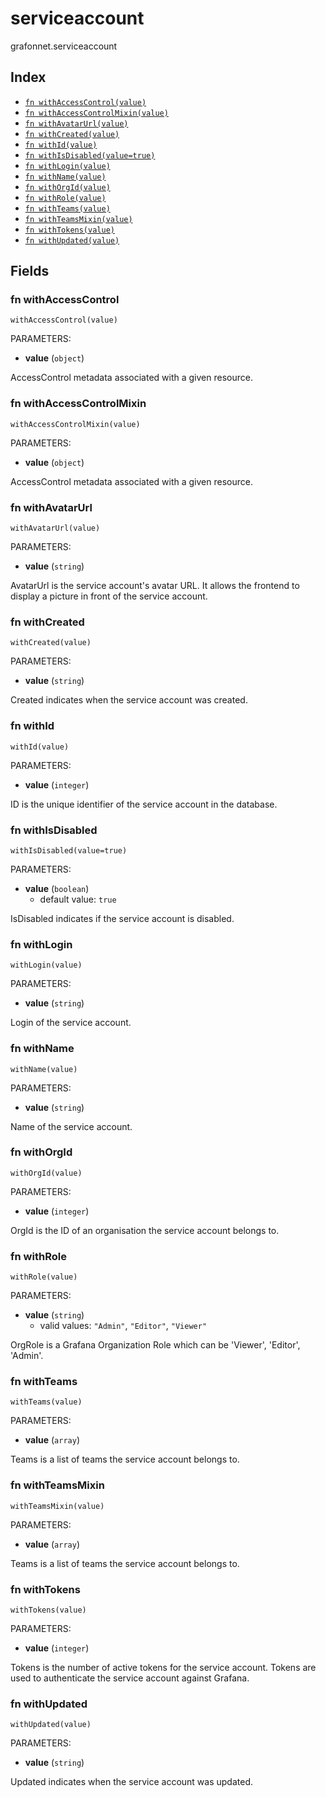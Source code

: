 # serviceaccount

grafonnet.serviceaccount

## Index

* [`fn withAccessControl(value)`](#fn-withaccesscontrol)
* [`fn withAccessControlMixin(value)`](#fn-withaccesscontrolmixin)
* [`fn withAvatarUrl(value)`](#fn-withavatarurl)
* [`fn withCreated(value)`](#fn-withcreated)
* [`fn withId(value)`](#fn-withid)
* [`fn withIsDisabled(value=true)`](#fn-withisdisabled)
* [`fn withLogin(value)`](#fn-withlogin)
* [`fn withName(value)`](#fn-withname)
* [`fn withOrgId(value)`](#fn-withorgid)
* [`fn withRole(value)`](#fn-withrole)
* [`fn withTeams(value)`](#fn-withteams)
* [`fn withTeamsMixin(value)`](#fn-withteamsmixin)
* [`fn withTokens(value)`](#fn-withtokens)
* [`fn withUpdated(value)`](#fn-withupdated)

## Fields

### fn withAccessControl

```jsonnet
withAccessControl(value)
```

PARAMETERS:

* **value** (`object`)

AccessControl metadata associated with a given resource.
### fn withAccessControlMixin

```jsonnet
withAccessControlMixin(value)
```

PARAMETERS:

* **value** (`object`)

AccessControl metadata associated with a given resource.
### fn withAvatarUrl

```jsonnet
withAvatarUrl(value)
```

PARAMETERS:

* **value** (`string`)

AvatarUrl is the service account's avatar URL. It allows the frontend to display a picture in front
of the service account.
### fn withCreated

```jsonnet
withCreated(value)
```

PARAMETERS:

* **value** (`string`)

Created indicates when the service account was created.
### fn withId

```jsonnet
withId(value)
```

PARAMETERS:

* **value** (`integer`)

ID is the unique identifier of the service account in the database.
### fn withIsDisabled

```jsonnet
withIsDisabled(value=true)
```

PARAMETERS:

* **value** (`boolean`)
   - default value: `true`

IsDisabled indicates if the service account is disabled.
### fn withLogin

```jsonnet
withLogin(value)
```

PARAMETERS:

* **value** (`string`)

Login of the service account.
### fn withName

```jsonnet
withName(value)
```

PARAMETERS:

* **value** (`string`)

Name of the service account.
### fn withOrgId

```jsonnet
withOrgId(value)
```

PARAMETERS:

* **value** (`integer`)

OrgId is the ID of an organisation the service account belongs to.
### fn withRole

```jsonnet
withRole(value)
```

PARAMETERS:

* **value** (`string`)
   - valid values: `"Admin"`, `"Editor"`, `"Viewer"`

OrgRole is a Grafana Organization Role which can be 'Viewer', 'Editor', 'Admin'.
### fn withTeams

```jsonnet
withTeams(value)
```

PARAMETERS:

* **value** (`array`)

Teams is a list of teams the service account belongs to.
### fn withTeamsMixin

```jsonnet
withTeamsMixin(value)
```

PARAMETERS:

* **value** (`array`)

Teams is a list of teams the service account belongs to.
### fn withTokens

```jsonnet
withTokens(value)
```

PARAMETERS:

* **value** (`integer`)

Tokens is the number of active tokens for the service account.
Tokens are used to authenticate the service account against Grafana.
### fn withUpdated

```jsonnet
withUpdated(value)
```

PARAMETERS:

* **value** (`string`)

Updated indicates when the service account was updated.